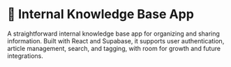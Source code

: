 # 📘 Internal Knowledge Base App

A straightforward internal knowledge base app for organizing and sharing information. Built with React and Supabase, it supports user authentication, article management, search, and tagging, with room for growth and future integrations.